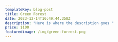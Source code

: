```yaml
---
templateKey: blog-post
title: Green Forest
date: 2023-12-14T10:49:44.358Z
description: "Here is where the description goes "
price: $100
featuredimage: /img/green-forrest.png
---
```

